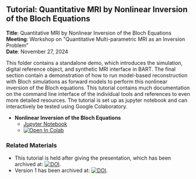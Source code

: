 ## Tutorial: Quantitative MRI by Nonlinear Inversion of the Bloch Equations

**Title**: Quantitative MRI by Nonlinear Inversion of the Bloch Equations  
**Meeting**: Workshop on "Quantitative Multi-parametric MRI as an Inversion Problem"  
**Date**: November 27, 2024  

This folder contains a standalone demo, which introduces the simulation, digital reference object, and synthetic MRI interface in BART. The final section contain a demonstration of how to run model-based reconstruction with Bloch simulations as forward models to perform this nonlinear inversion of the Bloch equations. This tutorial contains much documentation on the command line interface of the individual tools and references to even more detailed resources. The tutorial is set up as jupyter notebook and can interactively be tested using Google Colaboratory.

- **Nonlinear Inversion of the Bloch Equations**
  - [Jupyter Notebook](./nonlinear_Bloch_inversion.ipynb)
  - [![Open In Colab](https://colab.research.google.com/assets/colab-badge.svg)](https://colab.research.google.com/github/scholand/tutorial-nonlinear-bloch-inversion/blob/main/nonlinear_Bloch_inversion.ipynb)

### Related Materials
* This tutorial is held after giving the presentation, which has been archived at: [![DOI](https://zenodo.org/badge/DOI/10.5281/zenodo.14227601.svg)](https://doi.org/10.5281/zenodo.14227601).
* Version 1 has been archived at: [![DOI](https://zenodo.org/badge/DOI/10.5281/zenodo.14229103.svg)](https://doi.org/10.5281/zenodo.14229103).